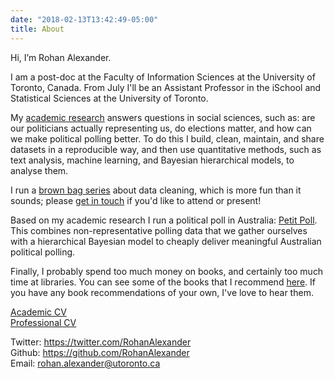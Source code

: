 ```yaml
---
date: "2018-02-13T13:42:49-05:00"
title: About
---
```


Hi, I’m Rohan Alexander.

I am a post-doc at the Faculty of Information Sciences at the University of Toronto, Canada. From July I'll be an Assistant Professor in the iSchool and Statistical Sciences at the University of Toronto.

My [academic research](https://rohanalexander.com/academic.html) answers questions in social sciences, such as: are our politicians actually representing us, do elections matter, and how can we make political polling better. To do this I build, clean, maintain, and share datasets in a reproducible way, and then use quantitative methods, such as text analysis, machine learning, and Bayesian hierarchical models, to analyse them.

I run a [brown bag series](https://rohanalexander.com/brownbag.html) about data cleaning, which is more fun than it sounds; please [get in touch](mailto:rohan.alexander@utoronto.ca) if you'd like to attend or present!

Based on my academic research I run a political poll in Australia: [Petit Poll](https://petitpoll.com). This combines non-representative polling data that we gather ourselves with a hierarchical Bayesian model to cheaply deliver meaningful Australian political polling.

Finally, I probably spend too much money on books, and certainly too much time at libraries. You can see some of the books that I recommend [here](https://rohanalexander.com/bookshelf.html). If you have any book recommendations of your own, I've love to hear them.

[Academic CV](pdfs/cv-academic-Rohan_Alexander.pdf)  
[Professional CV](pdfs/2019-09-04-canada_cv-professional-RohanAlexander.pdf)

Twitter: https://twitter.com/RohanAlexander  
Github: https://github.com/RohanAlexander  
Email: rohan.alexander@utoronto.ca
